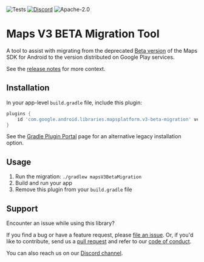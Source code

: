 ![Tests](https://github.com/googlemaps/android-v3-migration/actions/workflows/test.yml/badge.svg)
[![Discord](https://img.shields.io/discord/676948200904589322)](https://discord.gg/hYsWbmk)
![Apache-2.0](https://img.shields.io/badge/license-Apache-blue)

Maps V3 BETA Migration Tool
===========================

A tool to assist with migrating from the deprecated [Beta version](https://developers.google.com/maps/documentation/android-sdk/v310-beta) of the Maps SDK for Android to the version distributed on Google Play services.

See the [release notes](https://developers.google.com/maps/documentation/android-sdk/releases#august_18_2021) for more context.

## Installation

In your app-level `build.gradle` file, include this plugin:

```groovy
plugins {
    id 'com.google.android.libraries.mapsplatform.v3-beta-migration' version '0.1.0'
}
```

See the [Gradle Plugin Portal](https://plugins.gradle.org/plugin/com.google.android.libraries.mapsplatform.v3-beta-migration) page for an alternative legacy installation option.

## Usage

1. Run the migration: `./gradlew mapsV3BetaMigration`
2. Build and run your app
3. Remove this plugin from your `build.gradle` file

## Support

Encounter an issue while using this library?

If you find a bug or have a feature request, please [file an issue].
Or, if you'd like to contribute, send us a [pull request] and refer to our [code of conduct].

You can also reach us on our [Discord channel].

[Discord channel]: https://discord.gg/hYsWbmk
[code of conduct]: CODE_OF_CONDUCT.md
[file an issue]: https://github.com/googlemaps/android-v3-migration/issues/new/choose
[pull request]: https://github.com/googlemaps/android-v3-migration/compare
